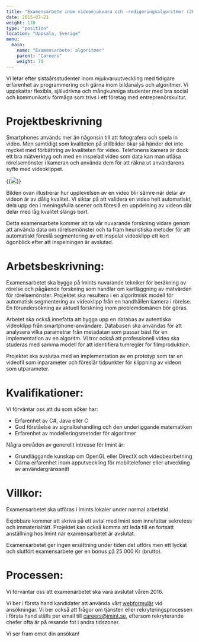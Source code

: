 ```yaml
---
title: "Examensarbete inom videomjukvara och -redigeringsalgoritmer (20v)"
date: 2015-07-21
weight: 170
type: "position"
location: "Uppsala, Sverige"
menu:
  main:
    name: "Examensarbete: algoritmer"
    parent: "Careers"
    weight: 70
---
```

Vi letar efter sistaårsstudenter inom mjukvaruutveckling med tidigare erfarenhet av programmering och gärna inom bildanalys och algoritmer. Vi uppskattar flexibla, självdrivna och mångkunniga studenter med bra social och kommunikativ förmåga som trivs i ett företag med entreprenörskultur.<!--more-->

# Projektbeskrivning
Smartphones används mer än någonsin till att fotografera och spela in video. Men samtidigt som kvaliteten på stillbilder ökar så händer det inte mycket med förbättring av kvaliteten för video. Telefonens kamera är dock ett bra mätverktyg och med en inspelad video som data kan man utläsa rörelsemönster i kameran och använda dem för att räkna ut användarens syfte med videoklippet.

{{<img src="/career/position/masterThesisVideoSW/autocut.png" caption="Exempel på videosekvens med varierande kvalitet" class="fullwidth">}}

Bilden ovan illustrerar hur upplevelsen av en video blir sämre när delar av videon är av dålig kvalitet. Vi siktar på att validera en video helt automatiskt, dela upp den i meningsfulla scener och föreslå en uppdelning av videon där delar med låg kvalitet slängs bort.

Detta examensarbete kommer att ta vår nuvarande forskning vidare genom att använda data om rörelsemönster och ta fram heuristiska metoder för att automatiskt föreslå segmentering av ett inspelat videoklipp ett kort ögonblick efter att inspelningen är avslutad.

# Arbetsbeskrivning:
Examensarbetet ska bygga på Imints nuvarande tekniker för beräkning av rörelse och pågående forskning som handlar om kartläggning av mätvärden för rörelsemönster. Projektet ska resultera i en algoritmisk modell för automatisk segmentering av videoklipp från en handhållen kamera i rörelse. En förundersökning av aktuell forskning inom problemdomänen bör göras.

Arbetet ska också innefatta att bygga upp en databas av autentiska videoklipp från smartphone-användare. Databasen ska användas för att analysera vilka parametrar från metadatan som passar bäst för en implementation av en algoritm. Vi tror också att professionell video ska studeras med samma modell för att identifiera tumregler för filmproduktion.

Projektet ska avslutas med en implementation av en prototyp som tar en videofil som inparameter och föreslår tidpunkter för klippning av videon som utparameter.

# Kvalifikationer:
Vi förväntar oss att du som söker har:

- Erfarenhet av C#, Java eller C
- God förståelse av signalbehandling och den underliggande matematiken
- Erfarenhet av modelleringsmetoder för algoritmer

Några områden av generellt intresse för Imint är:

- Grundläggande kunskap om OpenGL eller DirectX och videobearbetning
- Gärna erfarenhet inom apputveckling för mobiltelefoner eller utveckling av användargränssnitt

# Villkor:
Examensarbetet ska utföras i Imints lokaler under normal arbetstid.

Exjobbare kommer att skriva på ett avtal med Imint som innefattar sekretess och immaterialrätt. Projektet kan också komma att leda till en fortsatt anställning hos Imint när examensarbetet är avslutat.

Examensarbetet ger ingen ersättning under tiden det utförs men ett lyckat och slutfört examensarbete ger en bonus på 25 000 Kr (brutto).

# Processen:
Vi förväntar oss att examenarbetet ska vara avslutat våren 2016.

Vi ber i första hand kandidater att använda vårt [webformulär](/career/apply/) vid ansökningar. Vi ber också att frågor om tjänsten eller rekryteringsprocessen i första hand ställs per email till [careers@imint.se](mailto:careers@imint.se), eftersom rekryterande chefer ofta är på resande fot i andra tidszoner.

Vi ser fram emot din ansökan!

